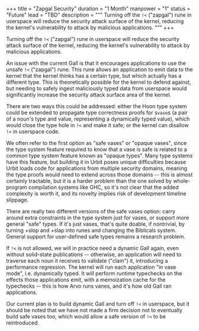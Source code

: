 +++
title = "Zapgal Security"
duration = "1 Month"
manpower = "1"
status = "Future"
lead = "TBD"
description = """
Turning off the `!<` ("zapgal") rune in userspace will reduce the security attack surface of the kernel, reducing the kernel's vulnerability to attack by malicious applications.
"""
+++

Turning off the `!<` ("zapgal") rune in userspace will reduce the security attack surface of the kernel, reducing the kernel's vulnerability to attack by malicious applications.

An issue with the current Gall is that it encourages applications to use the unsafe `!<` ("zapgal") rune.  This rune allows an application to emit data to the kernel that the kernel thinks has a certain type, but which actually has a different type.  This is theoretically possible for the kernel to defend against, but needing to safely ingest maliciously typed data from userspace would significantly increase the security attack surface area of the kernel.

There are two ways this could be addressed: either the Hoon type system could be extended to propagate type correctness proofs for `$vase`s (a pair of a noun's type and value, representing a dynamically typed value), which would close the type hole in `!<` and make it safe; or the kernel can disallow `!<` in userspace code.

We often refer to the first option as "safe vases" or "opaque vases", since the type system feature required to know that a vase is safe is related to a common type system feature known as "opaque types".  Many type systems have this feature, but building it in Urbit poses unique difficulties because Urbit loads code for applications from multiple security domains, meaning the type proofs would need to extend across those domains -- this is almost certainly tractable, but it is a harder problem than the one solved by whole-program compilation systems like GHC, so it's not clear that the added complexity is worth it, and its novelty implies risk of development timeline slippage.

There are really two different versions of the safe vases option: carry around extra constraints in the type system just for vases, or support more general "safe" types.  If it's just vases, that's quite doable, if nontrivial, by turning +slop and +slap into runes and changing the Biblicals system.  General support for user-defined safe types remains a research problem.

If `!<` is not allowed, we will in practice need a dynamic Gall again, even without solid-state publications -- otherwise, an application will need to traverse each noun it receives to validate ("clam") it, introducing a performance regression.  The kernel will run each application "in vase mode", i.e. dynamically typed.  It will perform runtime typechecks on the effects those applications emit, with a memoization cache for the typechecks -- this is how Arvo runs vanes, and it's how old Gall ran applications.

Our current plan is to build dynamic Gall and turn off `!<` in userspace, but it should be noted that we have not made a firm decision not to eventually build safe vases too, which would allow a safe version of `!<` to be reintroduced.

